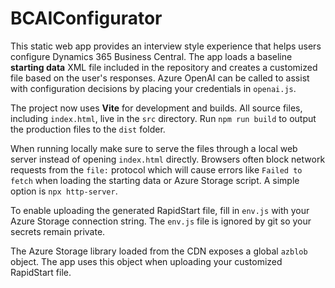 # BCAIConfigurator

This static web app provides an interview style experience that helps users configure Dynamics 365 Business Central. The app loads a baseline **starting data** XML file included in the repository and creates a customized file based on the user's responses. Azure OpenAI can be called to assist with configuration decisions by placing your credentials in `openai.js`.

The project now uses **Vite** for development and builds. All source files, including `index.html`, live in the `src` directory. Run `npm run build` to output the production files to the `dist` folder.  

When running locally make sure to serve the files through a local web server instead of opening `index.html` directly. Browsers often block network requests from the `file:` protocol which will cause errors like `Failed to fetch` when loading the starting data or Azure Storage script. A simple option is `npx http-server`.

To enable uploading the generated RapidStart file, fill in `env.js` with your Azure Storage connection string. The
`env.js` file is ignored by git so your secrets remain private.

The Azure Storage library loaded from the CDN exposes a global `azblob` object. The app uses this object when uploading your customized RapidStart file.

